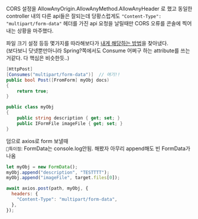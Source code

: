 CORS 설정을 AllowAnyOrigin.AllowAnyMethod.AllowAnyHeader 로 했고 동일한 controller 내의 다른 api들은 잘되는데 당황스럽게도 `"Content-Type": "multipart/form-data"` 헤더를 가진 api 요청을 날릴때만 CORS 오류를 콘솔에 찍어내는 상황을 마주했다.

파일 크기 설정 등등 몇가지를 따라해보다가 [내게 해당하는 방법](https://stackoverflow.com/a/61427090/4894523)을 찾아냈다.  
(보다보니 닷넷뿐만아니라 Spring?쪽에서도 Consume 어쩌구 하는 attribute를 쓰는거같다. 다 핵심은 비슷한듯..)  

```cs
[HttpPost]
[Consumes("multipart/form-data")]  // 여기!!
public bool Post([FromForm] myObj docs)
{
    return true;
}

public class myObj
{
    public string description { get; set; }
    public IFormFile imageFile { get; set; }
}
```

덤으로 axios로 form 보낼때  
`🧨특이점`: FormData는 console.log안됨. 해봤자 아무리 append해도 빈 FormData가 나옴
```js
let myObj = new FormData();
myObj.append("description", "TESTTTT");
myObj.append("imageFile", target.files[0]);

await axios.post(path, myObj, {
  headers: {
    "Content-Type": "multipart/form-data",
  },
});
```
